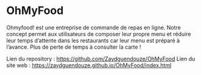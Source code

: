 # OhMyFood
Ohmyfood! est une entreprise de commande de repas en ligne. Notre concept permet aux utilisateurs de composer leur propre menu et réduire leur temps d’attente dans les restaurants car leur menu est préparé à l’avance. Plus de perte de temps à consulter la carte !

Lien du repository : https://github.com/Zaydguendouze/OhMyFood
Lien du site web : https://zaydguendouze.github.io/OhMyFood/index.html 

